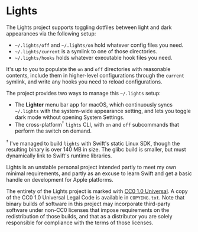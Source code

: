 # Lights

The Lights project supports toggling dotfiles between light and dark
appearances via the following setup:

- `~/.lights/off` and `~/.lights/on` hold whatever config files you need.
- `~/.lights/current` is a symlink to one of those directories.
- `~/.lights/hooks` holds whatever executable hook files you need.

It's up to you to populate the `on` and `off` directories with reasonable
contents, include them in higher-level configurations through the `current`
symlink, and write any hooks you need to reload configurations.

The project provides two ways to manage this `~/.lights` setup:

- The **Lighter** menu bar app for macOS, which continuously syncs `~/.lights`
  with the system-wide appearance setting, and lets you toggle dark mode
  without opening System Settings.
- The cross-platform<sup>†</sup> `lights` CLI, with `on` and `off` subcommands
  that perform the switch on demand.

<sup>†</sup> I've managed to build `lights` with Swift's static Linux SDK,
though the resulting binary is over 140 MB in size. The glibc build is smaller,
but must dynamically link to Swift's runtime libraries.

Lights is an unstable personal project intended partly to meet my own minimal
requirements, and partly as an excuse to learn Swift and get a basic handle on
development for Apple platforms.

The entirety of the Lights project is marked with [CC0 1.0 Universal][CC0].
A copy of the CC0 1.0 Universal Legal Code is available in `COPYING.txt`.
Note that binary builds of software in this project may incorporate third-party
software under non-CC0 licenses that impose requirements on the redistribution
of those builds, and that as a distributor you are solely responsible for
compliance with the terms of those licenses.

[CC0]: https://creativecommons.org/publicdomain/zero/1.0/
